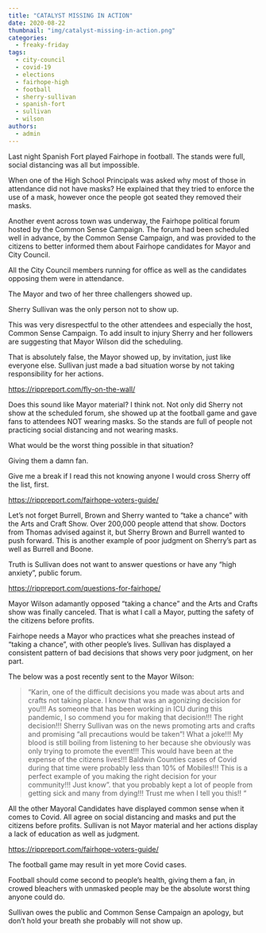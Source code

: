 ```yaml
---
title: "CATALYST MISSING IN ACTION"
date: 2020-08-22
thumbnail: "img/catalyst-missing-in-action.png"
categories: 
  - freaky-friday
tags: 
  - city-council
  - covid-19
  - elections
  - fairhope-high
  - football
  - sherry-sullivan
  - spanish-fort
  - sullivan
  - wilson
authors: 
  - admin
---
```


Last night Spanish Fort played Fairhope in football. The stands were full, social distancing was all but impossible.

When one of the High School Principals was asked why most of those in attendance did not have masks? He explained that they tried to enforce the use of a mask, however once the people got seated they removed their masks.

Another event across town was underway, the Fairhope political forum hosted by the Common Sense Campaign. The forum had been scheduled well in advance, by the Common Sense Campaign, and was provided to the citizens to better informed them about Fairhope candidates for Mayor and City Council.

All the City Council members running for office as well as the candidates opposing them were in attendance.

The Mayor and two of her three challengers showed up.

Sherry Sullivan was the only person not to show up.

This was very disrespectful to the other attendees and especially the host, Common Sense Campaign. To add insult to injury Sherry and her followers are suggesting that Mayor Wilson did the scheduling.

That is absolutely false, the Mayor showed up, by invitation, just like everyone else. Sullivan just made a bad situation worse by not taking responsibility for her actions.

https://rippreport.com/fly-on-the-wall/

Does this sound like Mayor material? I think not. Not only did Sherry not show at the scheduled forum, she showed up at the football game and gave fans to attendees NOT wearing masks. So the stands are full of people not practicing social distancing and not wearing masks.

What would be the worst thing possible in that situation?

Giving them a damn fan.

Give me a break if I read this not knowing anyone I would cross Sherry off the list, first.

https://rippreport.com/fairhope-voters-guide/

Let’s not forget Burrell, Brown and Sherry wanted to “take a chance” with the Arts and Craft Show. Over 200,000 people attend that show. Doctors from Thomas advised against it, but Sherry Brown and Burrell wanted to push forward. This is another example of poor judgment on Sherry’s part as well as Burrell and Boone.

Truth is Sullivan does not want to answer questions or have any “high anxiety”, public forum.

https://rippreport.com/questions-for-fairhope/

Mayor Wilson adamantly opposed “taking a chance” and the Arts and Crafts show was finally canceled. That is what I call a Mayor, putting the safety of the citizens before profits.

Fairhope needs a Mayor who practices what she preaches instead of “taking a chance”, with other people’s lives. Sullivan has displayed a consistent pattern of bad decisions that shows very poor judgment, on her part.

The below was a post recently sent to the Mayor Wilson:

> “Karin, one of the difficult decisions you made was about arts and crafts not taking place. I know that was an agonizing decision for you!!! As someone that has been working in ICU during this pandemic, I so commend you for making that decision!!! The right decision!!! Sherry Sullivan was on the news promoting arts and crafts and promising “all precautions would be taken”! What a joke!!! My blood is still boiling from listening to her because she obviously was only trying to promote the event!!! This would have been at the expense of the citizens lives!!! Baldwin Counties cases of Covid during that time were probably less than 10% of Mobiles!!! This is a perfect example of you making the right decision for your community!!! Just know”. that you probably kept a lot of people from getting sick and many from dying!!! Trust me when I tell you this!! “

All the other Mayoral Candidates have displayed common sense when it comes to Covid. All agree on social distancing and masks and put the citizens before profits. Sullivan is not Mayor material and her actions display a lack of education as well as judgment.

https://rippreport.com/fairhope-voters-guide/

The football game may result in yet more Covid cases.

Football should come second to people’s health, giving them a fan, in crowed bleachers with unmasked people may be the absolute worst thing anyone could do.

Sullivan owes the public and Common Sense Campaign an apology, but don’t hold your breath she probably will not show up.
